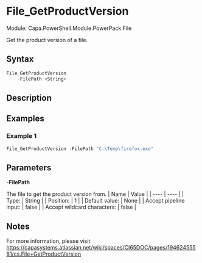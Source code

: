 # File_GetProductVersion
Module: Capa.PowerShell.Module.PowerPack.File

Get the product version of a file.

## Syntax

```powershell
File_GetProductVersion
	-FilePath <String>
```

## Description



## Examples

### Example 1
```powershell
File_GetProductVersion -FilePath "C:\Temp\firefox.exe"
```
    

## Parameters

-**FilePath**

The file to get the product version from.
| Name | Value |
| ---- | ---- |
| Type: | String |
| Position: | 1 | 
| Default value: | None | 
| Accept pipeline input: | false | 
| Accept wildcard characters: | false | 


## Notes

For more information, please visit https://capasystems.atlassian.net/wiki/spaces/CI65DOC/pages/19462455581/cs.File+GetProductVersion
